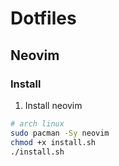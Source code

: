 # Dotfiles

## Neovim
### Install
1. Install neovim
```bash
# arch linux
sudo pacman -Sy neovim
chmod +x install.sh
./install.sh
```
